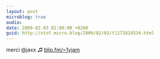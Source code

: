 ```yaml
---
layout: post
microblog: true
audio: 
date: 2009-02-03 02:00:00 +0200
guid: http://xtof.micro.blog/2009/02/03/t1172828534.html
---
```

merci @jaxx ♫ [blip.fm/~1yjam](http://blip.fm/~1yjam)
